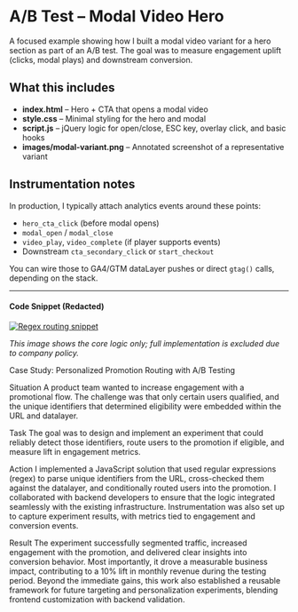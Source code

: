 # A/B Test – Modal Video Hero

A focused example showing how I built a modal video variant for a hero section as part of an A/B test. The goal was to measure engagement uplift (clicks, modal plays) and downstream conversion.

## What this includes
- **index.html** – Hero + CTA that opens a modal video
- **style.css** – Minimal styling for the hero and modal
- **script.js** – jQuery logic for open/close, ESC key, overlay click, and basic hooks
- **images/modal-variant.png** – Annotated screenshot of a representative variant

## Instrumentation notes
In production, I typically attach analytics events around these points:
- `hero_cta_click` (before modal opens)
- `modal_open` / `modal_close`
- `video_play`, `video_complete` (if player supports events)
- Downstream `cta_secondary_click` or `start_checkout`

You can wire those to GA4/GTM dataLayer pushes or direct `gtag()` calls, depending on the stack.



----------------------------

#### Code Snippet (Redacted)
[![Regex routing snippet](https://github.com/birkmey8/TicketMaster_Examples/raw/main/ab-testing-modal/images/full_js_code.jpg)](https://github.com/birkmey8/TicketMaster_Examples/blob/main/ab-testing-modal/images/full_js_code.jpg)

*This image shows the core logic only; full implementation is excluded due to company policy.*

Case Study: Personalized Promotion Routing with A/B Testing

Situation
A product team wanted to increase engagement with a promotional flow. The challenge was that only certain users qualified, and the unique identifiers that determined eligibility were embedded within the URL and datalayer.

Task
The goal was to design and implement an experiment that could reliably detect those identifiers, route users to the promotion if eligible, and measure lift in engagement metrics.

Action
I implemented a JavaScript solution that used regular expressions (regex) to parse unique identifiers from the URL, cross-checked them against the datalayer, and conditionally routed users into the promotion. I collaborated with backend developers to ensure that the logic integrated seamlessly with the existing infrastructure. Instrumentation was also set up to capture experiment results, with metrics tied to engagement and conversion events.

Result
The experiment successfully segmented traffic, increased engagement with the promotion, and delivered clear insights into conversion behavior. Most importantly, it drove a measurable business impact, contributing to a 10% lift in monthly revenue during the testing period. Beyond the immediate gains, this work also established a reusable framework for future targeting and personalization experiments, blending frontend customization with backend validation.

